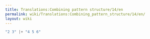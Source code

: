 ```yaml
---
title: Translations:Combining pattern structure/14/en
permalink: wiki/Translations:Combining_pattern_structure/14/en/
layout: wiki
---
```


``` Haskell
"2 3" |+ "4 5 6"
```
